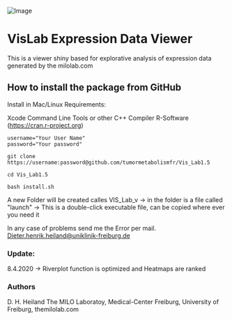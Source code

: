 
![Image](https://github.com/tumormetabolismfr/Vis_Lab1.5/blob/master/Images/HR.png)



# VisLab Expression Data Viewer


This is a viewer shiny based for explorative analysis of expression data generated by the milolab.com



## How to install the package from GitHub

Install in Mac/Linux
Requirements: 

Xcode Command Line Tools or other C++ Compiler
R-Software (https://cran.r-project.org)

```
username="Your User Name"
password="Your password"

git clone https://username:password@github.com/tumormetabolismfr/Vis_Lab1.5

cd Vis_Lab1.5

bash install.sh

```
A new Folder will be created calles VIS_Lab_v
-> in the folder is a file called "launch"
-> This is a double-click executable file, can be copied where ever you need it

In any case of problems send me the Error per mail.
Dieter.henrik.heiland@uniklinik-freiburg.de


### Update:

8.4.2020 -> Riverplot function is optimized and Heatmaps are ranked


### Authors

D. H. Heiland  The MILO Laboratoy, Medical-Center Freiburg, University of Freiburg, themilolab.com
